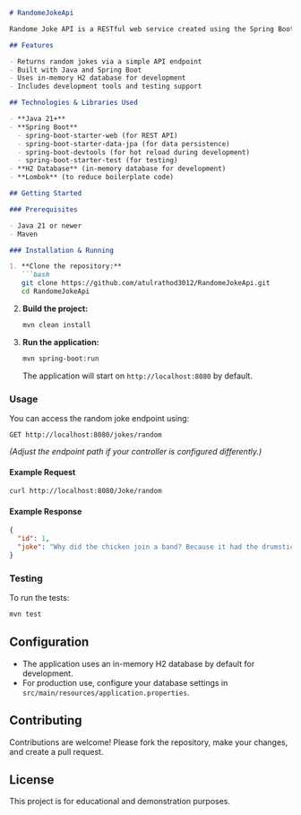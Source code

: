 ```markdown
# RandomeJokeApi

Randome Joke API is a RESTful web service created using the Spring Boot framework. This API provides random jokes via HTTP endpoints and can be easily integrated into other applications or used as a fun standalone service.

## Features

- Returns random jokes via a simple API endpoint
- Built with Java and Spring Boot
- Uses in-memory H2 database for development
- Includes development tools and testing support

## Technologies & Libraries Used

- **Java 21+**
- **Spring Boot**
  - spring-boot-starter-web (for REST API)
  - spring-boot-starter-data-jpa (for data persistence)
  - spring-boot-devtools (for hot reload during development)
  - spring-boot-starter-test (for testing)
- **H2 Database** (in-memory database for development)
- **Lombok** (to reduce boilerplate code)

## Getting Started

### Prerequisites

- Java 21 or newer
- Maven

### Installation & Running

1. **Clone the repository:**
   ```bash
   git clone https://github.com/atulrathod3012/RandomeJokeApi.git
   cd RandomeJokeApi
   ```

2. **Build the project:**
   ```bash
   mvn clean install
   ```

3. **Run the application:**
   ```bash
   mvn spring-boot:run
   ```
   The application will start on `http://localhost:8080` by default.

### Usage

You can access the random joke endpoint using:
```
GET http://localhost:8080/jokes/random
```
*(Adjust the endpoint path if your controller is configured differently.)*

#### Example Request

```bash
curl http://localhost:8080/Joke/random
```

#### Example Response

```json
{
  "id": 1,
  "joke": "Why did the chicken join a band? Because it had the drumsticks!"
}
```

### Testing

To run the tests:
```bash
mvn test
```

## Configuration

- The application uses an in-memory H2 database by default for development.
- For production use, configure your database settings in `src/main/resources/application.properties`.

## Contributing

Contributions are welcome! Please fork the repository, make your changes, and create a pull request.

## License

This project is for educational and demonstration purposes.
```